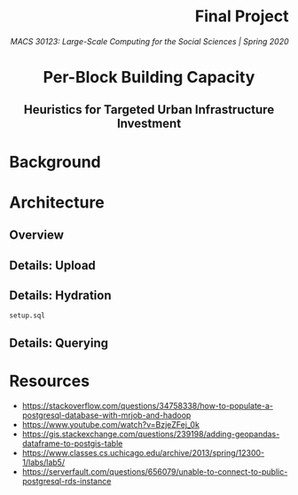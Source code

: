 <h1 align="right">Final Project</h1>
<h6 align="right">MACS 30123: Large-Scale Computing for the Social Sciences | Spring 2020</h6>

<h1 align="center">Per-Block Building Capacity</h1>
<h2 align="center">Heuristics for Targeted Urban Infrastructure Investment</h2>

# Background 

# Architecture

## Overview

## Details: Upload

## Details: Hydration

<code align="right">setup.sql</code>

## Details: Querying

# Resources
- https://stackoverflow.com/questions/34758338/how-to-populate-a-postgresql-database-with-mrjob-and-hadoop
- https://www.youtube.com/watch?v=BzjeZFej_0k
- https://gis.stackexchange.com/questions/239198/adding-geopandas-dataframe-to-postgis-table
- https://www.classes.cs.uchicago.edu/archive/2013/spring/12300-1/labs/lab5/
- https://serverfault.com/questions/656079/unable-to-connect-to-public-postgresql-rds-instance
